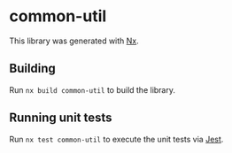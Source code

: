 # common-util

This library was generated with [Nx](https://nx.dev).

## Building

Run `nx build common-util` to build the library.

## Running unit tests

Run `nx test common-util` to execute the unit tests via [Jest](https://jestjs.io).
